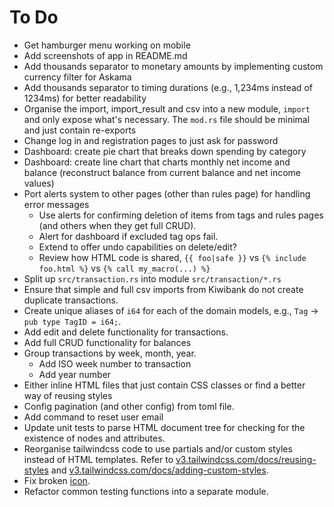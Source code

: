 # To Do

- Get hamburger menu working on mobile
- Add screenshots of app in README.md
- Add thousands separator to monetary amounts by implementing custom currency filter for Askama
- Add thousands separator to timing durations (e.g., 1,234ms instead of 1234ms) for better readability
- Organise the import, import_result and csv into a new module, `import` and only expose what's necessary. The `mod.rs` file should be minimal and just contain re-exports
- Change log in and registration pages to just ask for password
- Dashboard: create pie chart that breaks down spending by category 
- Dashboard: create line chart that charts monthly net income and balance (reconstruct balance from current balance and net income values)
- Port alerts system to other pages (other than rules page) for handling error messages
  - Use alerts for confirming deletion of items from tags and rules pages (and others when they get full CRUD).
  - Alert for dashboard if excluded tag ops fail.
  - Extend to offer undo capabilities on delete/edit?
  - Review how HTML code is shared, `{{ foo|safe }}` vs `{% include foo.html %}` vs `{% call my_macro(...) %}`
- Split up `src/transaction.rs` into module `src/transaction/*.rs`
- Ensure that simple and full csv imports from Kiwibank do not create duplicate
  transactions.
- Create unique aliases of `i64` for each of the domain models, e.g., `Tag` -> `pub type TagID = i64;`.
- Add edit and delete functionality for transactions.
- Add full CRUD functionality for balances
- Group transactions by week, month, year.
  - Add ISO week number to transaction
  - Add year number
- Either inline HTML files that just contain CSS classes or find a better way of reusing styles
- Config pagination (and other config) from toml file.
- Add command to reset user email
- Update unit tests to parse HTML document tree for checking for the existence
  of nodes and attributes.
- Reorganise tailwindcss code to use partials and/or custom styles instead of
  HTML templates.
  Refer to [v3.tailwindcss.com/docs/reusing-styles](https://v3.tailwindcss.com/docs/reusing-styles) and [v3.tailwindcss.com/docs/adding-custom-styles](https://v3.tailwindcss.com/docs/adding-custom-styles).
- Fix broken [icon](./static/seal.png).
- Refactor common testing functions into a separate module.
